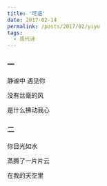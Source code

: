 ```yaml
---
title: '呓语'
date: 2017-02-14
permalink: /posts/2017/02/yiyu 
tags:
  - 现代诗
---
```


### 一 
静谧中 遇见你

没有丝毫的风

是什么拂动我心

### 二
你目光如水

蒸腾了一片片云

在我的天空里

 